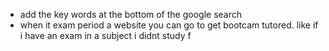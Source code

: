 - add the key words at the bottom of the google search
- when it exam period a website you can go to get bootcam tutored. like if i have an exam in a subject i didnt study f